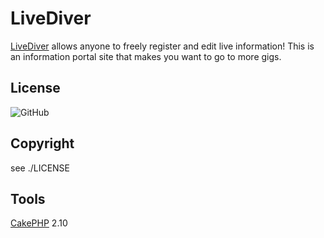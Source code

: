 # LiveDiver
[LiveDiver](https://livediver.net/) allows anyone to freely register and edit live information! This is an information portal site that makes you want to go to more gigs.

## License
![GitHub](https://img.shields.io/github/license/YuichiNoami/livediver)

## Copyright
see ./LICENSE

## Tools
[CakePHP](https://cakephp.org/) 2.10
